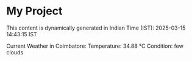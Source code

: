# My Project

This content is dynamically generated in Indian Time (IST): 2025-03-15 14:43:15 IST


Current Weather in Coimbatore:
Temperature: 34.88 °C
Condition: few clouds
